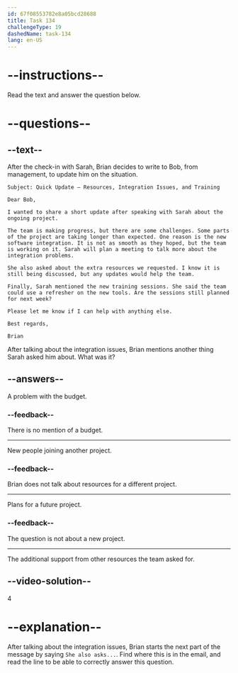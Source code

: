 ```yaml
---
id: 67f08553782e8a05bcd28688
title: Task 134
challengeType: 19
dashedName: task-134
lang: en-US
---
```


<!-- READING -->

# --instructions--

Read the text and answer the question below.

# --questions--

## --text--

After the check-in with Sarah, Brian decides to write to Bob, from management, to update him on the situation.

`Subject: Quick Update – Resources, Integration Issues, and Training`

`Dear Bob,`

`I wanted to share a short update after speaking with Sarah about the ongoing project.`

`The team is making progress, but there are some challenges. Some parts of the project are taking longer than expected. One reason is the new software integration. It is not as smooth as they hoped, but the team is working on it. Sarah will plan a meeting to talk more about the integration problems.`

`She also asked about the extra resources we requested. I know it is still being discussed, but any updates would help the team.`

`Finally, Sarah mentioned the new training sessions. She said the team could use a refresher on the new tools. Are the sessions still planned for next week?`

`Please let me know if I can help with anything else.`

`Best regards,`

`Brian`

After talking about the integration issues, Brian mentions another thing Sarah asked him about. What was it?

## --answers--

A problem with the budget.

### --feedback--

There is no mention of a budget.

---

New people joining another project.

### --feedback--

Brian does not talk about resources for a different project.

---

Plans for a future project.

### --feedback--

The question is not about a new project.

---

The additional support from other resources the team asked for.

## --video-solution--

4

# --explanation--

After talking about the integration issues, Brian starts the next part of the message by saying `She also asks...`. Find where this is in the email, and read the line to be able to correctly answer this question.
